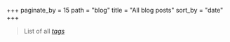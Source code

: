 +++
paginate_by = 15
path = "blog"
title = "All blog posts"
sort_by = "date"
+++

> List of all *[tags](/tags)*
